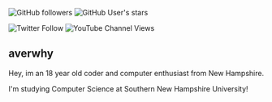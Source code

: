 ![GitHub followers](https://img.shields.io/github/followers/averwhy?style=flat-square)
![GitHub User's stars](https://img.shields.io/github/stars/averwhy?affiliations=OWNER%2CCOLLABORATOR%2CORGANIZATION_MEMBER&style=flat-square)

![Twitter Follow](https://img.shields.io/twitter/follow/averwhy2?style=social)
![YouTube Channel Views](https://img.shields.io/youtube/channel/views/UCJvLjZ1F0VoNLC3t_bu5klw?style=social)

## averwhy
Hey, im an 18 year old coder and computer enthusiast from New Hampshire.

I'm studying Computer Science at Southern New Hampshire University!
